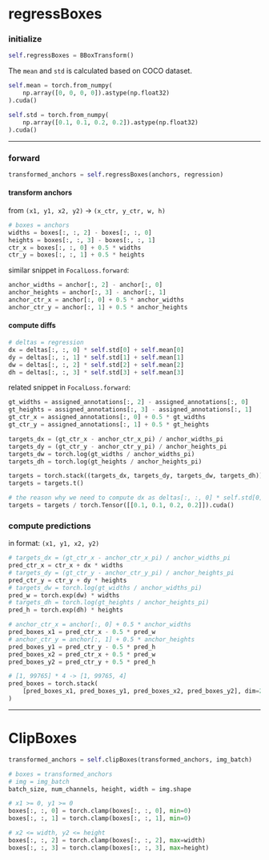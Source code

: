 # regressBoxes

### initialize

```python
self.regressBoxes = BBoxTransform()
```

The `mean` and `std` is calculated based on COCO dataset. 

```python
self.mean = torch.from_numpy(
    np.array([0, 0, 0, 0]).astype(np.float32)
).cuda()

self.std = torch.from_numpy(
    np.array([0.1, 0.1, 0.2, 0.2]).astype(np.float32)
).cuda()
```

---

### forward

```python
transformed_anchors = self.regressBoxes(anchors, regression)
```

#### transform anchors

from `(x1, y1, x2, y2)` -> `(x_ctr, y_ctr, w, h)`

```python
# boxes = anchors
widths = boxes[:, :, 2] - boxes[:, :, 0]
heights = boxes[:, :, 3] - boxes[:, :, 1]
ctr_x = boxes[:, :, 0] + 0.5 * widths
ctr_y = boxes[:, :, 1] + 0.5 * heights
```

similar snippet in `FocalLoss.forward`:

```python
anchor_widths = anchor[:, 2] - anchor[:, 0]
anchor_heights = anchor[:, 3] - anchor[:, 1]
anchor_ctr_x = anchor[:, 0] + 0.5 * anchor_widths
anchor_ctr_y = anchor[:, 1] + 0.5 * anchor_heights
```

#### compute diffs

```python
# deltas = regression
dx = deltas[:, :, 0] * self.std[0] + self.mean[0]
dy = deltas[:, :, 1] * self.std[1] + self.mean[1]
dw = deltas[:, :, 2] * self.std[2] + self.mean[2]
dh = deltas[:, :, 3] * self.std[3] + self.mean[3]
```

related snippet in `FocalLoss.forward`:

```python
gt_widths = assigned_annotations[:, 2] - assigned_annotations[:, 0]
gt_heights = assigned_annotations[:, 3] - assigned_annotations[:, 1]
gt_ctr_x = assigned_annotations[:, 0] + 0.5 * gt_widths
gt_ctr_y = assigned_annotations[:, 1] + 0.5 * gt_heights

targets_dx = (gt_ctr_x - anchor_ctr_x_pi) / anchor_widths_pi
targets_dy = (gt_ctr_y - anchor_ctr_y_pi) / anchor_heights_pi
targets_dw = torch.log(gt_widths / anchor_widths_pi)
targets_dh = torch.log(gt_heights / anchor_heights_pi)

targets = torch.stack((targets_dx, targets_dy, targets_dw, targets_dh))
targets = targets.t()

# the reason why we need to compute dx as deltas[:, :, 0] * self.std[0] + self.mean[0]
targets = targets / torch.Tensor([[0.1, 0.1, 0.2, 0.2]]).cuda()
```

### compute predictions

in format: `(x1, y1, x2, y2)`

```python
# targets_dx = (gt_ctr_x - anchor_ctr_x_pi) / anchor_widths_pi
pred_ctr_x = ctr_x + dx * widths
# targets_dy = (gt_ctr_y - anchor_ctr_y_pi) / anchor_heights_pi
pred_ctr_y = ctr_y + dy * heights
# targets_dw = torch.log(gt_widths / anchor_widths_pi)
pred_w = torch.exp(dw) * widths
# targets_dh = torch.log(gt_heights / anchor_heights_pi)
pred_h = torch.exp(dh) * heights

# anchor_ctr_x = anchor[:, 0] + 0.5 * anchor_widths
pred_boxes_x1 = pred_ctr_x - 0.5 * pred_w
# anchor_ctr_y = anchor[:, 1] + 0.5 * anchor_heights
pred_boxes_y1 = pred_ctr_y - 0.5 * pred_h
pred_boxes_x2 = pred_ctr_x + 0.5 * pred_w
pred_boxes_y2 = pred_ctr_y + 0.5 * pred_h

# [1, 99765] * 4 -> [1, 99765, 4]
pred_boxes = torch.stack(
    [pred_boxes_x1, pred_boxes_y1, pred_boxes_x2, pred_boxes_y2], dim=2
)
```

---

# ClipBoxes

```python
transformed_anchors = self.clipBoxes(transformed_anchors, img_batch)
```

```python
# boxes = transformed_anchors
# img = img_batch
batch_size, num_channels, height, width = img.shape

# x1 >= 0, y1 >= 0
boxes[:, :, 0] = torch.clamp(boxes[:, :, 0], min=0)
boxes[:, :, 1] = torch.clamp(boxes[:, :, 1], min=0)

# x2 <= width, y2 <= height
boxes[:, :, 2] = torch.clamp(boxes[:, :, 2], max=width)
boxes[:, :, 3] = torch.clamp(boxes[:, :, 3], max=height)
```
